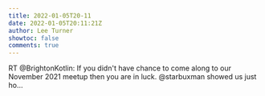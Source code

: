 ```yaml
---
title: 2022-01-05T20-11
date: 2022-01-05T20:11:21Z
author: Lee Turner
showtoc: false
comments: true
---
```


RT @BrightonKotlin: If you didn't have chance to come along to our November 2021 meetup then you are in luck. @starbuxman showed us just ho…

